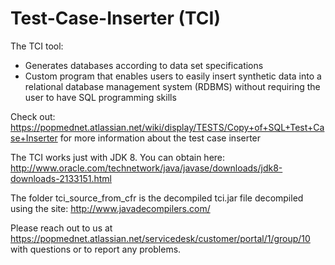 # Test-Case-Inserter (TCI)
The TCI tool:
- Generates databases according to data set specifications
- Custom program that enables users to easily insert synthetic data into a relational database management system (RDBMS) without requiring the user to have SQL programming skills



Check out: https://popmednet.atlassian.net/wiki/display/TESTS/Copy+of+SQL+Test+Case+Inserter for more information about the test case inserter

The TCI works just with JDK 8. You can obtain here: http://www.oracle.com/technetwork/java/javase/downloads/jdk8-downloads-2133151.html 

The folder tci_source_from_cfr is the decompiled tci.jar file decompiled using the site: http://www.javadecompilers.com/ 

Please reach out to us at https://popmednet.atlassian.net/servicedesk/customer/portal/1/group/10 with questions or to report any problems.


